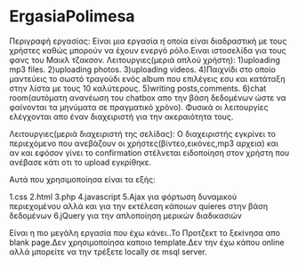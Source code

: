 # ErgasiaPolimesa 
Περιγραφή εργασίας:
Είναι μια εργασία η οποία είναι διαδραστική με τους χρήστες καθώς μπορούν να έχουν ενεργό ρόλο.Ειναι ιστοσελίδα για τους φανς του Μαικλ τζακσον.
Λειτουργιες(μεριά απλού χρήστη):
1)uploading mp3 files.
2)uploading photos.
3)uploading videos.
4)Παιχνίδι στο οποίο μαντεύεις το σωστό τραγούδι ενός album που επιλέγεις εσυ και κατάταξη στην λίστα με τους 10 καλύτερους.
5)writing posts,comments.
6)chat room(αυτόματη ανανέωση του chatbox απο την βάση δεδομένων ώστε να φαίνονται τα μηνύματα σε πραγματικό χρόνο).
Φυσικά οι λειτουργίες ελέγχονται απο έναν διαχειριστή για την ακεραιότητα τους.

Λειτουργιες(μεριά διαχειριστή της σελίδας):
Ο διαχειριστής εγκρίνει το περιεχόμενο που  ανεβάζουν οι χρήστες(βίντεο,εικόνες,mp3 αρχεια) και αν και εφόσον γίνει το confirmation στέλνεται ειδοποίηση στον χρήστη που ανέβασε κάτι οτι το upload εγκρίθηκε.


Αυτά που χρησιμοποίησα είναι τα εξής:

1.css 
2.html
3.php
4.javascript
5.Ajax για φόρτωση δυναμικού περιεχομένου αλλά και για την εκτέλεση κάποιων quieres στην βάση δεδομένων
6.jQuery για την απλοποίηση μερικών διαδικασιών

Είναι η πιο μεγάλη εργασία που έχω κάνει..Το Προτζεκτ το ξεκίνησα απο blank page.Δεν χρησιμοποίησα καποιο template.Δεν την έχω κάπου online αλλά μπορείτε να την τρέξετε locally σε msql server.
